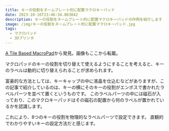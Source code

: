 ```yaml
---
title: キーの役割をネームプレート的に配置マクロキーパッド
date: 2023-10-16T23:46:34.863042
description: キーの役割をネームプレート的に配置マクロキーパッドの作例を紹介します
image: /img/キーの役割をネームプレート的に配置マクロキーパッド.jpg
tags:
  - マクロパッド
  - 3Dプリンタ
---
```

[A Tile Based MacroPad](https://hackaday.io/project/192937-a-tile-based-macropad)から発見。画像もここから転載。

マクロパッドのキーの役割を切り替えて使えるようにすることを考えると、キーのラベルは動的に切り替えられることが求められます。

富豪的な方法としては、キーキャップの中に液晶を仕込むなどがありますが、この記事で紹介しているのは、キーの横にそのキーの役割がエンボスで書かれたラベルパーツを並べて置くというものです。
このラベルパーツの中には磁石が入っており、このマクロキーパッドはその磁石の配置から何のラベルが置かれているかを認識します。

これにより、8つのキーの役割を物理的なラベルパーツで設定できます。
直観的でわかりやすいキーの設定方法だと感じます。


